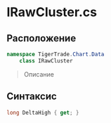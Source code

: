 
# IRawCluster.cs
## Расположение
```csharp
namespace TigerTrade.Chart.Data  
    class IRawCluster
```

> Описание

## Синтаксис
```csharp
long DeltaHigh { get; }
```
